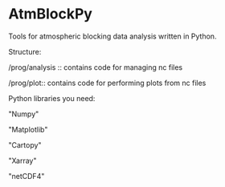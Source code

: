 # AtmBlockPy
Tools for atmospheric blocking data analysis written in Python.

Structure:

/prog/analysis :: contains code for managing nc files

/prog/plot:: contains code for performing plots from nc files

Python libraries you need:

"Numpy"

"Matplotlib"

"Cartopy"

"Xarray"

"netCDF4"
